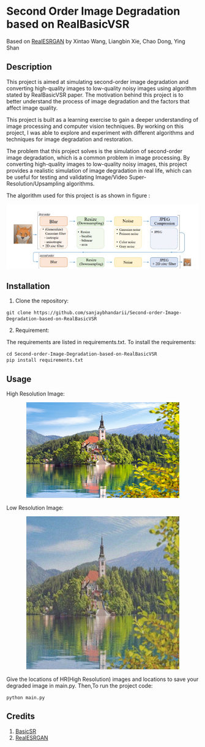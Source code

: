 # Second Order Image Degradation based on RealBasicVSR
Based on [RealESRGAN](https://arxiv.org/abs/2107.10833) by Xintao Wang, Liangbin Xie, Chao Dong, Ying Shan

## Description


This project is aimed at simulating second-order image degradation and converting high-quality images to low-quality noisy images using algorithm stated by RealBasicVSR paper. The motivation behind this project is to better understand the process of image degradation and the factors that affect image quality.

This project is built as a learning exercise to gain a deeper understanding of image processing and computer vision techniques. By working on this project, I was able to explore and experiment with different algorithms and techniques for image degradation and restoration.

The problem that this project solves is the simulation of second-order image degradation, which is a common problem in image processing. By converting high-quality images to low-quality noisy images, this project provides a realistic simulation of image degradation in real life, which can be useful for testing and validating Image/Video Super-Resolution/Upsampling algorithms.

The algorithm used for this project is as shown in figure :

<p align="center"><img src="assets/algo.jpg" width="600"/></p>



## Installation


1. Clone the repository:

```shell
git clone https://github.com/sanjaybhandarii/Second-order-Image-Degradation-based-on-RealBasicVSR
```
2. Requirement:

The requirements are listed in requirements.txt.
To install the requirements:

    cd Second-order-Image-Degradation-based-on-RealBasicVSR
    pip install requirements.txt
    

## Usage

High Resolution Image:

<p align="center"><img src="assets/hr/a.jpg" width="400"/></p>

Low Resolution Image:

<p align="center"><img src="assets/lr/a.jpg" width="400"/></p>

Give the locations of HR(High Resolution) images and locations to save your degraded image in main.py.
Then,To run the project code:

    python main.py


## Credits

1. [BasicSR](https://basicsr.readthedocs.io/en/latest/_modules/basicsr/data/degradations.html)
2. [RealESRGAN](https://arxiv.org/abs/2107.10833)
